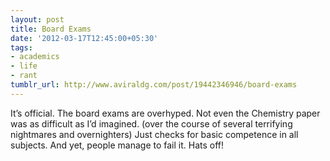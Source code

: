 ```yaml
---
layout: post
title: Board Exams
date: '2012-03-17T12:45:00+05:30'
tags:
- academics
- life
- rant
tumblr_url: http://www.aviraldg.com/post/19442346946/board-exams
---
```

It’s official. The board exams are overhyped. Not even the Chemistry paper was as difficult as I’d imagined. (over the course of several terrifying nightmares and overnighters) Just checks for basic competence in all subjects. And yet, people manage to fail it. Hats off!
